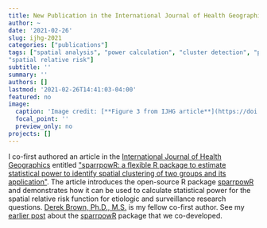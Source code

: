 ```yaml
---
title: New Publication in the International Journal of Health Geographics
author: ~
date: '2021-02-26'
slug: ijhg-2021
categories: ["publications"]
tags: ["spatial analysis", "power calculation", "cluster detection", "point pattern", "kernel density estimation", 
"spatial relative risk"]
subtitle: ''
summary: ''
authors: []
lastmod: '2021-02-26T14:41:03-04:00'
featured: no
image:
  caption: 'Image credit: [**Figure 3 from IJHG article**](https://doi.org/10.1186/s12942-021-00267-z)'
  focal_point: ''
  preview_only: no
projects: []
---
```


I co-first authored an article in the [International Journal of Health Geographics](https://ij-healthgeographics.biomedcentral.com/) entitled ["sparrpowR: a flexible R package to estimate statistical power to identify spatial clustering of two groups and its application"](https://doi.org/10.1186/s12942-021-00267-z). The article 
introduces the open-source R package [sparrpowR](https://CRAN.R-project.org/package=sparrpowR) and demonstrates how it can be used to calculate statistical power for the spatial relative risk function for etiologic and surveillance research questions. [Derek Brown, Ph.D., M.S.](https://dceg.cancer.gov/fellowship-training/what-our-fellows-do/meet-current-fellows/iteb-fellows#derek-brown-phd-postdoctoral-fellow) is my fellow co-first author. See my [earlier post](/post/cran-sparrpowr/) about the [sparrpowR](https://CRAN.R-project.org/package=sparrpowR) package that we co-developed.